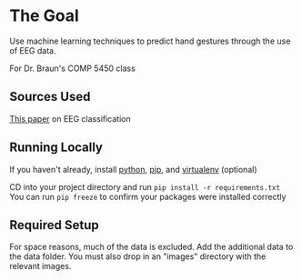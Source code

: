 # The Goal

Use machine learning techniques to predict hand gestures through the use of EEG data. 

For Dr. Braun's COMP 5450 class

## Sources Used

[This paper](http://lup.lub.lu.se/luur/download?func=downloadFile&recordOId=8895013&fileOId=8895015) on EEG classification


## Running Locally

If you haven't already, install [python](https://www.python.org/downloads/), [pip](https://pip.pypa.io/en/stable/installing/), and [virtualenv](https://virtualenv.pypa.io/en/stable/) (optional)

CD into your project directory and run  ```pip install -r requirements.txt```
You can run ```pip freeze``` to confirm your packages were installed correctly

## Required Setup
For space reasons, much of the data is excluded. Add the additional data to the data folder.
You must also drop in an "images" directory with the relevant images.
